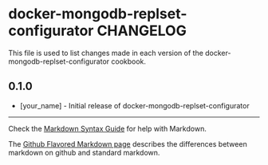 docker-mongodb-replset-configurator CHANGELOG
=============================================

This file is used to list changes made in each version of the docker-mongodb-replset-configurator cookbook.

0.1.0
-----
- [your_name] - Initial release of docker-mongodb-replset-configurator

- - -
Check the [Markdown Syntax Guide](http://daringfireball.net/projects/markdown/syntax) for help with Markdown.

The [Github Flavored Markdown page](http://github.github.com/github-flavored-markdown/) describes the differences between markdown on github and standard markdown.
